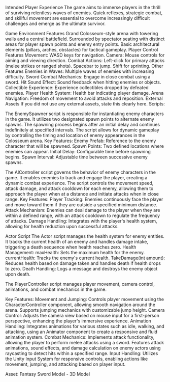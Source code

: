 Intended Player Experience
The game aims to immerse players in the thrill of surviving relentless waves of enemies. Quick reflexes, strategic combat, and skillful movement are essential to overcome increasingly difficult challenges and emerge as the ultimate survivor.

Game Environment Features
Grand Colosseum-style arena with towering walls and a central battlefield.
Surrounded by spectator seating with distinct areas for player spawn points and enemy entry points.
Basic architectural elements (pillars, arches, obstacles) for tactical gameplay.
Player Control Features
Movement: WASD keys for navigation.
Camera: Mouse controls for aiming and viewing direction.
Combat Actions:
Left-click for primary attacks (melee strikes or ranged shots).
Spacebar to jump.
Shift for sprinting.
Other Features
Enemies in Waves: Multiple waves of enemies with increasing difficulty.
Sword Combat Mechanics: Engage in close combat using a sword.
Hit Sound Effect: Sound feedback when hitting enemies or objects.
Collectible Experience: Experience collectibles dropped by defeated enemies.
Player Health System: Health bar indicating player damage.
Arena Navigation: Freedom of movement to avoid attacks and reposition.
External Assets
If you did not use any external assets, state this clearly here.
Scripts:

The EnemySpawner script is responsible for instantiating enemy characters in the game. It utilizes two designated spawn points to alternate enemy spawns. The spawning process begins after an initial delay and continues indefinitely at specified intervals. The script allows for dynamic gameplay by controlling the timing and location of enemy appearances in the Colosseum arena.
Key Features:
Enemy Prefab: Reference to the enemy character that will be spawned.
Spawn Points: Two defined locations where enemies can appear.
Initial Delay: Configurable time before spawning begins.
Spawn Interval: Adjustable time between successive enemy spawns.

The AIController script governs the behavior of enemy characters in the game. It enables enemies to track and engage the player, creating a dynamic combat experience. The script controls the movement speed, attack damage, and attack cooldown for each enemy, allowing them to approach the player when at a distance and initiate attacks when in close range.
Key Features:
Player Tracking: Enemies continuously face the player and move toward them if they are outside a specified minimum distance.
Attack Mechanism: Enemies can deal damage to the player when they are within a defined range, with an attack cooldown to regulate the frequency of attacks.
Damage Handling: Integrates with the player's health system, allowing for health reduction upon successful attacks.

Actor Script
The Actor script manages the health system for enemy entities. It tracks the current health of an enemy and handles damage intake, triggering a death sequence when health reaches zero.
Health Management:
maxHealth: Sets the maximum health for the enemy.
currentHealth: Tracks the enemy's current health.
TakeDamage(int amount): Reduces health based on damage taken and handles death if health drops to zero.
Death Handling: Logs a message and destroys the enemy object upon death.

The PlayerController script manages player movement, camera control, animations, and combat mechanics in the game.

Key Features:
Movement and Jumping:
Controls player movement using the CharacterController component, allowing smooth navigation around the arena.
Supports jumping mechanics with customizable jump height.
Camera Control:
Adjusts the camera view based on mouse input for a first-person perspective, enhancing the player's immersive experience.
Animation Handling:
Integrates animations for various states such as idle, walking, and attacking, using an Animator component to create a responsive and fluid animation system.
Combat Mechanics:
Implements attack functionality, allowing the player to perform melee attacks using a sword.
Features attack animations, sound effects, and damage calculation on enemy actors using raycasting to detect hits within a specified range.
Input Handling:
Utilizes the Unity Input System for responsive controls, enabling actions like movement, jumping, and attacking based on player input.

Asset: Fantasy Sword Model - 3D Model 
